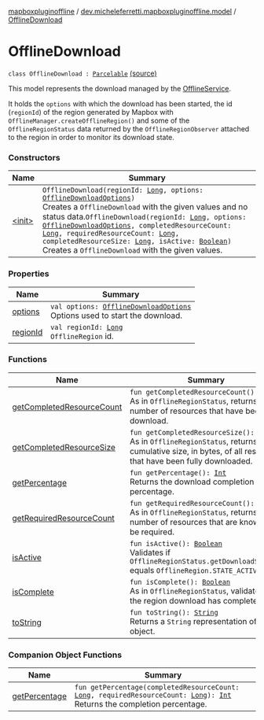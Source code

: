 [mapboxpluginoffline](../../index.md) / [dev.micheleferretti.mapboxpluginoffline.model](../index.md) / [OfflineDownload](./index.md)

# OfflineDownload

`class OfflineDownload : `[`Parcelable`](https://developer.android.com/reference/android/os/Parcelable.html) [(source)](https://github.com/xit0c/mapbox-plugin-offline/tree/master/mapboxpluginoffline/src/main/java/dev/micheleferretti/mapboxpluginoffline/model/OfflineDownload.kt#L21)

This model represents the download managed by
the [OfflineService](../../dev.micheleferretti.mapboxpluginoffline/-offline-service/index.md).

It holds the `options` with which the download has been started, the id (`regionId`) of the region generated by
Mapbox with `OfflineManager.createOfflineRegion()` and some of the `OfflineRegionStatus` data returned by
the `OfflineRegionObserver` attached to the region in order to monitor its download state.

### Constructors

| Name | Summary |
|---|---|
| [&lt;init&gt;](-init-.md) | `OfflineDownload(regionId: `[`Long`](https://kotlinlang.org/api/latest/jvm/stdlib/kotlin/-long/index.html)`, options: `[`OfflineDownloadOptions`](../-offline-download-options/index.md)`)`<br>Creates a `OfflineDownload` with the given values and no status data.`OfflineDownload(regionId: `[`Long`](https://kotlinlang.org/api/latest/jvm/stdlib/kotlin/-long/index.html)`, options: `[`OfflineDownloadOptions`](../-offline-download-options/index.md)`, completedResourceCount: `[`Long`](https://kotlinlang.org/api/latest/jvm/stdlib/kotlin/-long/index.html)`, requiredResourceCount: `[`Long`](https://kotlinlang.org/api/latest/jvm/stdlib/kotlin/-long/index.html)`, completedResourceSize: `[`Long`](https://kotlinlang.org/api/latest/jvm/stdlib/kotlin/-long/index.html)`, isActive: `[`Boolean`](https://kotlinlang.org/api/latest/jvm/stdlib/kotlin/-boolean/index.html)`)`<br>Creates a `OfflineDownload` with the given values. |

### Properties

| Name | Summary |
|---|---|
| [options](options.md) | `val options: `[`OfflineDownloadOptions`](../-offline-download-options/index.md)<br>Options used to start the download. |
| [regionId](region-id.md) | `val regionId: `[`Long`](https://kotlinlang.org/api/latest/jvm/stdlib/kotlin/-long/index.html)<br>`OfflineRegion` id. |

### Functions

| Name | Summary |
|---|---|
| [getCompletedResourceCount](get-completed-resource-count.md) | `fun getCompletedResourceCount(): `[`Long`](https://kotlinlang.org/api/latest/jvm/stdlib/kotlin/-long/index.html)<br>As in `OfflineRegionStatus`, returns the number of resources that have been fully download. |
| [getCompletedResourceSize](get-completed-resource-size.md) | `fun getCompletedResourceSize(): `[`Long`](https://kotlinlang.org/api/latest/jvm/stdlib/kotlin/-long/index.html)<br>As in `OfflineRegionStatus`, returns the cumulative size, in bytes, of all resources that have been fully downloaded. |
| [getPercentage](get-percentage.md) | `fun getPercentage(): `[`Int`](https://kotlinlang.org/api/latest/jvm/stdlib/kotlin/-int/index.html)<br>Returns the download completion percentage. |
| [getRequiredResourceCount](get-required-resource-count.md) | `fun getRequiredResourceCount(): `[`Long`](https://kotlinlang.org/api/latest/jvm/stdlib/kotlin/-long/index.html)<br>As in `OfflineRegionStatus`, returns the number of resources that are known to be required. |
| [isActive](is-active.md) | `fun isActive(): `[`Boolean`](https://kotlinlang.org/api/latest/jvm/stdlib/kotlin/-boolean/index.html)<br>Validates if `OfflineRegionStatus.getDownloadState()` equals `OfflineRegion.STATE_ACTIVE`. |
| [isComplete](is-complete.md) | `fun isComplete(): `[`Boolean`](https://kotlinlang.org/api/latest/jvm/stdlib/kotlin/-boolean/index.html)<br>As in `OfflineRegionStatus`, validates if the region download has completed. |
| [toString](to-string.md) | `fun toString(): `[`String`](https://kotlinlang.org/api/latest/jvm/stdlib/kotlin/-string/index.html)<br>Returns a `String` representation of this object. |

### Companion Object Functions

| Name | Summary |
|---|---|
| [getPercentage](get-percentage.md) | `fun getPercentage(completedResourceCount: `[`Long`](https://kotlinlang.org/api/latest/jvm/stdlib/kotlin/-long/index.html)`, requiredResourceCount: `[`Long`](https://kotlinlang.org/api/latest/jvm/stdlib/kotlin/-long/index.html)`): `[`Int`](https://kotlinlang.org/api/latest/jvm/stdlib/kotlin/-int/index.html)<br>Returns the completion percentage. |
